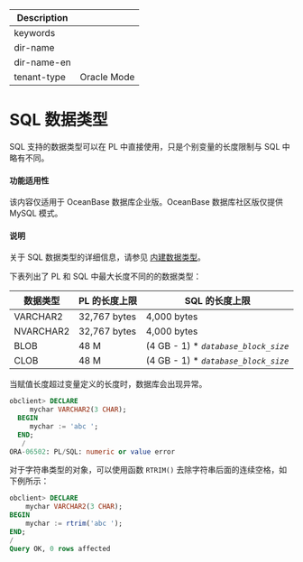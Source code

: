 | Description   |                 |
|---------------|-----------------|
| keywords      |                 |
| dir-name      |                 |
| dir-name-en   |                 |
| tenant-type   | Oracle Mode     |

# SQL 数据类型 

SQL 支持的数据类型可以在 PL 中直接使用，只是个别变量的长度限制与 SQL 中略有不同。


  <main id="notice" >
    <h4>功能适用性</h4>
    <p>该内容仅适用于 OceanBase 数据库企业版。OceanBase 数据库社区版仅提供 MySQL 模式。</p>
  </main>

<main id="notice" type='explain'>
  <h4>说明</h4>
  <p>关于 SQL 数据类型的详细信息，请参见 <a href="../../../100.sql-syntax/300.common-tenant-of-oracle-mode/300.basic-elements-of-oracle-mode/100.built-in-data-types-of-oracle-mode/100.overview-of-built-in-data-types-of-oracle-mode.md">内建数据类型</a>。</p>
</main>

下表列出了 PL 和 SQL 中最大长度不同的的数据类型：


| **数据类型**  | **PL 的长度上限** |                     **SQL 的长度上限**                      |
|-----------|--------------|--------------------------------------------------------|
| VARCHAR2  | 32,767 bytes | 4,000 bytes                                            |
| NVARCHAR2 | 32,767 bytes | 4,000 bytes                                            |
| BLOB      | 48 M         | (4 GB - 1) \*  *`database_block_size`* |
| CLOB      | 48 M         | (4 GB - 1) \*  *`database_block_size`* |



当赋值长度超过变量定义的长度时，数据库会出现异常。

```sql
obclient> DECLARE
     mychar VARCHAR2(3 CHAR);
  BEGIN
     mychar := 'abc ';
  END;
   /
ORA-06502: PL/SQL: numeric or value error
```



对于字符串类型的对象，可以使用函数 `RTRIM()` 去除字符串后面的连续空格，如下例所示：

```sql
obclient> DECLARE
    mychar VARCHAR2(3 CHAR);
BEGIN
    mychar := rtrim('abc ');
END;
/
Query OK, 0 rows affected
```
